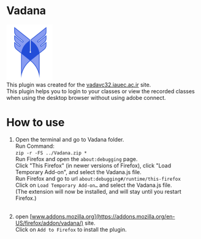 # Vadana
![alt text](https://github.com/mohammad0021/Vadana/blob/main/vadanama.png "Logo Islamic Azad University") <br>
This plugin was created for the [vadavc32.iauec.ac.ir](https://vadavc32.iauec.ac.ir) site. <br>
This plugin helps you to login to your classes or view the recorded classes when using the desktop browser without using adobe connect.

# How to use
1. Open the terminal and go to Vadana folder.<br>
Run Command: <br>
`zip -r -FS ../Vadana.zip *`<br>
Run Firefox and open the `about:debugging` page.<br>
Click "This Firefox" (in newer versions of Firefox), click "Load Temporary Add-on", and select the Vadana.js file.<br>
Run Firefox and go to url `about:debugging#/runtime/this-firefox`<br>
Click on `Load Temporary Add-on…` and select the Vadana.js file.<br>
(The extension will now be installed, and will stay until you restart Firefox.)<br><br>

2. open [www.addons.mozilla.org](https://addons.mozilla.org/en-US/firefox/addon/vadana/‍) site. <br>
Click on `Add to Firefox` to install the plugin.
